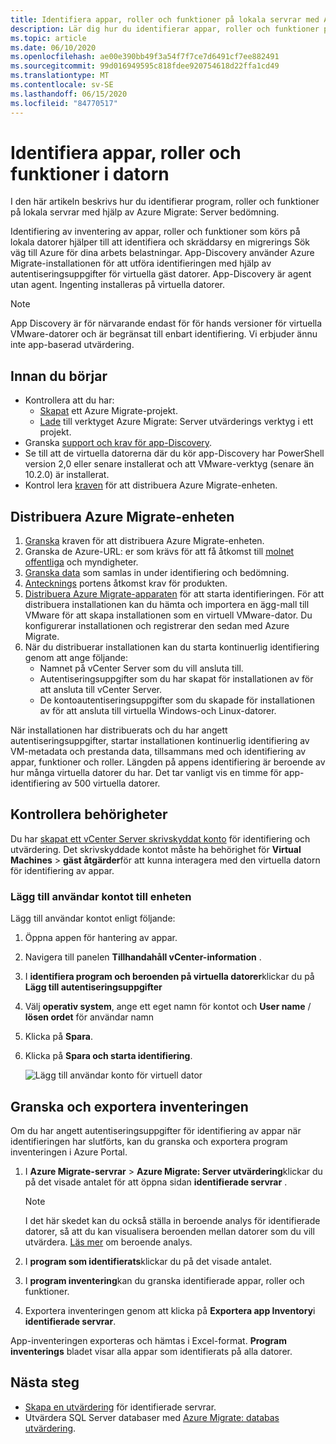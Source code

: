 ```yaml
---
title: Identifiera appar, roller och funktioner på lokala servrar med Azure Migrate
description: Lär dig hur du identifierar appar, roller och funktioner på lokala servrar med Azure Migrate Server bedömning.
ms.topic: article
ms.date: 06/10/2020
ms.openlocfilehash: ae00e390bb49f3a54f7f7ce7d6491cf7ee882491
ms.sourcegitcommit: 99d016949595c818fdee920754618d22ffa1cd49
ms.translationtype: MT
ms.contentlocale: sv-SE
ms.lasthandoff: 06/15/2020
ms.locfileid: "84770517"
---
```

# <a name="discover-machine-apps-roles-and-features"></a>Identifiera appar, roller och funktioner i datorn

I den här artikeln beskrivs hur du identifierar program, roller och funktioner på lokala servrar med hjälp av Azure Migrate: Server bedömning.

Identifiering av inventering av appar, roller och funktioner som körs på lokala datorer hjälper till att identifiera och skräddarsy en migrerings Sök väg till Azure för dina arbets belastningar. App-Discovery använder Azure Migrate-installationen för att utföra identifieringen med hjälp av autentiseringsuppgifter för virtuella gäst datorer. App-Discovery är agent utan agent. Ingenting installeras på virtuella datorer.

> [!NOTE]
> App Discovery är för närvarande endast för för hands versioner för virtuella VMware-datorer och är begränsat till enbart identifiering. Vi erbjuder ännu inte app-baserad utvärdering. 


## <a name="before-you-start"></a>Innan du börjar

- Kontrollera att du har:
    - [Skapat](how-to-add-tool-first-time.md) ett Azure Migrate-projekt.
    - [Lade](how-to-assess.md) till verktyget Azure Migrate: Server utvärderings verktyg i ett projekt.
- Granska [support och krav för app-Discovery](migrate-support-matrix-vmware.md#vmware-requirements).
- Se till att de virtuella datorerna där du kör app-Discovery har PowerShell version 2,0 eller senare installerat och att VMware-verktyg (senare än 10.2.0) är installerat.
- Kontrol lera [kraven](migrate-appliance.md) för att distribuera Azure Migrate-enheten.


## <a name="deploy-the-azure-migrate-appliance"></a>Distribuera Azure Migrate-enheten

1. [Granska](migrate-appliance.md#appliance---vmware) kraven för att distribuera Azure Migrate-enheten.
2. Granska de Azure-URL: er som krävs för att få åtkomst till [molnet](migrate-appliance.md#government-cloud-urls) [offentliga](migrate-appliance.md#public-cloud-urls) och myndigheter.
3. [Granska data](migrate-appliance.md#collected-data---vmware) som samlas in under identifiering och bedömning.
4. [Antecknings](migrate-support-matrix-vmware.md#port-access-requirements) portens åtkomst krav för produkten.
5. [Distribuera Azure Migrate-apparaten](how-to-set-up-appliance-vmware.md) för att starta identifieringen. För att distribuera installationen kan du hämta och importera en ägg-mall till VMware för att skapa installationen som en virtuell VMware-dator. Du konfigurerar installationen och registrerar den sedan med Azure Migrate.
6. När du distribuerar installationen kan du starta kontinuerlig identifiering genom att ange följande:
    - Namnet på vCenter Server som du vill ansluta till.
    - Autentiseringsuppgifter som du har skapat för installationen av för att ansluta till vCenter Server.
    - De kontoautentiseringsuppgifter som du skapade för installationen av för att ansluta till virtuella Windows-och Linux-datorer.

När installationen har distribuerats och du har angett autentiseringsuppgifter, startar installationen kontinuerlig identifiering av VM-metadata och prestanda data, tillsammans med och identifiering av appar, funktioner och roller.  Längden på appens identifiering är beroende av hur många virtuella datorer du har. Det tar vanligt vis en timme för app-identifiering av 500 virtuella datorer.

## <a name="verify-permissions"></a>Kontrollera behörigheter

Du har [skapat ett vCenter Server skrivskyddat konto](tutorial-prepare-vmware.md#set-up-permissions-for-assessment) för identifiering och utvärdering. Det skrivskyddade kontot måste ha behörighet för **Virtual Machines**  >  **gäst åtgärder**för att kunna interagera med den virtuella datorn för identifiering av appar.

### <a name="add-the-user-account-to-the-appliance"></a>Lägg till användar kontot till enheten

Lägg till användar kontot enligt följande:

1. Öppna appen för hantering av appar. 
2. Navigera till panelen **Tillhandahåll vCenter-information** .
3. I **identifiera program och beroenden på virtuella datorer**klickar du på **Lägg till autentiseringsuppgifter**
3. Välj **operativ system**, ange ett eget namn för kontot och **User name** / **lösen ordet** för användar namn
6. Klicka på **Spara**.
7. Klicka på **Spara och starta identifiering**.

    ![Lägg till användar konto för virtuell dator](./media/how-to-create-group-machine-dependencies-agentless/add-vm-credential.png)


## <a name="review-and-export-the-inventory"></a>Granska och exportera inventeringen

Om du har angett autentiseringsuppgifter för identifiering av appar när identifieringen har slutförts, kan du granska och exportera program inventeringen i Azure Portal.

1. I **Azure Migrate-servrar**  >  **Azure Migrate: Server utvärdering**klickar du på det visade antalet för att öppna sidan **identifierade servrar** .

    > [!NOTE]
    > I det här skedet kan du också ställa in beroende analys för identifierade datorer, så att du kan visualisera beroenden mellan datorer som du vill utvärdera. [Läs mer](concepts-dependency-visualization.md) om beroende analys.

2. I **program som identifierats**klickar du på det visade antalet.
3. I **program inventering**kan du granska identifierade appar, roller och funktioner.
4. Exportera inventeringen genom att klicka på **Exportera app Inventory**i **identifierade servrar**.

App-inventeringen exporteras och hämtas i Excel-format. **Program inventerings** bladet visar alla appar som identifierats på alla datorer.

## <a name="next-steps"></a>Nästa steg

- [Skapa en utvärdering](how-to-create-assessment.md) för identifierade servrar.
- Utvärdera SQL Server databaser med [Azure Migrate: databas utvärdering](https://docs.microsoft.com/sql/dma/dma-assess-sql-data-estate-to-sqldb?view=sql-server-2017).
